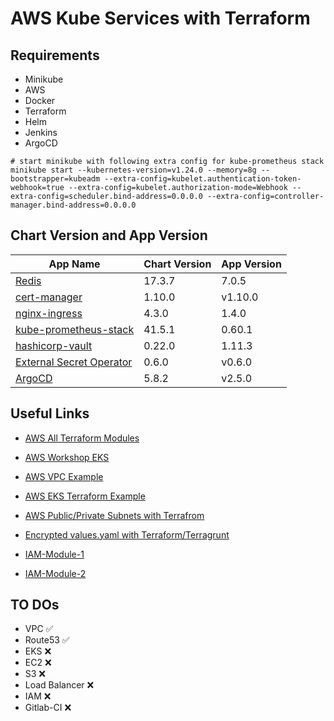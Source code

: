 # AWS Kube Services with Terraform

## Requirements

* Minikube
* AWS
* Docker
* Terraform
* Helm
* Jenkins
* ArgoCD

```shell
# start minikube with following extra config for kube-prometheus stack
minikube start --kubernetes-version=v1.24.0 --memory=8g --bootstrapper=kubeadm --extra-config=kubelet.authentication-token-webhook=true --extra-config=kubelet.authorization-mode=Webhook --extra-config=scheduler.bind-address=0.0.0.0 --extra-config=controller-manager.bind-address=0.0.0.0
```

## Chart Version and App Version
| App Name  | Chart Version | App Version |
| ------------- | ------------- |  -------------|
| [Redis](https://artifacthub.io/packages/helm/bitnami/redis)  | 17.3.7  | 7.0.5  |
| [cert-manager](https://artifacthub.io/packages/helm/cert-manager/cert-manager)  | 1.10.0  | v1.10.0  |
| [nginx-ingress](https://github.com/kubernetes/ingress-nginx/tree/main/charts/ingress-nginx)  | 4.3.0  | 1.4.0  |
| [kube-prometheus-stack](https://artifacthub.io/packages/helm/prometheus-community/kube-prometheus-stack)  | 41.5.1  | 0.60.1  |
| [hashicorp-vault](https://artifacthub.io/packages/helm/hashicorp/vault)  | 0.22.0  | 1.11.3  |
| [External Secret Operator](https://artifacthub.io/packages/helm/external-secrets-operator/external-secrets)  | 0.6.0  | v0.6.0  |
| [ArgoCD](https://artifacthub.io/packages/helm/argo/argo-cd)  | 5.8.2  | v2.5.0  |

## Useful Links

* [AWS All Terraform Modules](https://gitlab.gluzdov.com/public-repos/terraform_modules)
* [AWS Workshop EKS](https://tf-eks-workshop.workshop.aws/000_workshop_introduction.html)
* [AWS VPC Example](https://adamtheautomator.com/terraform-vpc/)
* [AWS EKS Terraform Example](https://medium.com/devops-mojo/terraform-provision-amazon-eks-cluster-using-terraform-deploy-create-aws-eks-kubernetes-cluster-tf-4134ab22c594)
* [AWS Public/Private Subnets with Terrafrom](https://medium.com/@kuldeep.rajpurohit/vpc-with-public-and-private-subnet-nat-on-aws-using-terraform-85a18d17c95e)
* [Encrypted values.yaml with Terraform/Terragrunt](https://blog.gruntwork.io/a-comprehensive-guide-to-managing-secrets-in-your-terraform-code-1d586955ace1#4df5)

* [IAM-Module-1](https://github.com/cytopia/terraform-aws-iam/tree/master)
* [IAM-Module-2](https://gitlab.gluzdov.com/public-repos/terraform_modules/-/tree/master/terraform-aws-iam)

## TO DOs

* VPC &#9989;
* Route53 &#9989;
* EKS &#10060;
* EC2 &#10060;
* S3 &#10060;
* Load Balancer &#10060;
* IAM &#10060;
* Gitlab-CI &#10060;
